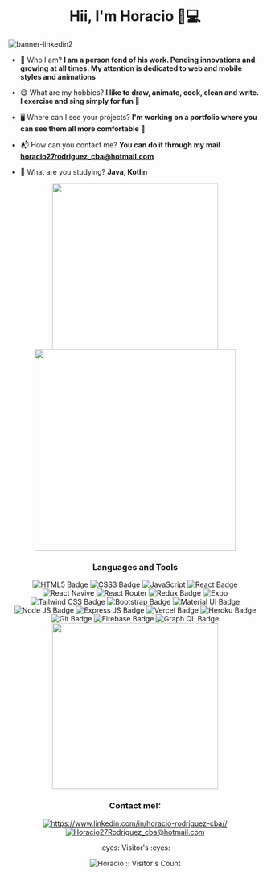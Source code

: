 <h1 align="center">Hii, I'm Horacio 🦦💻</h1>

![banner-linkedin2](https://i.postimg.cc/hv6BWYhr/Horacio-2.png)



- 💬 Who I am?
**I am a person fond of his work. Pending innovations and growing at all times. My attention is dedicated to web and mobile styles and animations**

- 😄 What are my hobbies?
**I like to draw, animate, cook, clean and write. I exercise and sing simply for fun 🧘**

- 🖥 Where can I see your projects?
**I'm working on a portfolio where you can see them all more comfortable 🐣**

- 📬 How can you contact me?
**You can do it through my mail horacio27rodriguez_cba@hotmail.com**

- 🌱 What are you studying?
**Java, Kotlin**

<div align="center">
    <img align='top' width="330" src="https://github-readme-stats.vercel.app/api/top-langs/?username=AngelRRand&layout=compact&show_icons=true&title_color=ffffff&icon_color=34abeb&text_color=daf7dc&bg_color=151515"/>
    <img align='top'  width="400"  src="https://github-readme-stats.vercel.app/api?username=AngelRRand&show_icons=true&title_color=ffffff&icon_color=34abeb&text_color=daf7dc&bg_color=151515"/>
<div>

<div align="center">
<h3 align="center">Languages and Tools</h3>

![HTML5 Badge](https://img.shields.io/badge/HTML5-E34F26?style=for-the-badge&logo=html5&logoColor=white)
![CSS3 Badge](https://img.shields.io/badge/CSS3-1572B6?style=for-the-badge&logo=css3&logoColor=white)
![JavaScript](https://img.shields.io/badge/JavaScript-F7DF1E?style=for-the-badge&logo=javascript&logoColor=black)
![React Badge](https://img.shields.io/badge/React-20232A?style=for-the-badge&logo=react&logoColor=61DAFB)
![React Navive](https://img.shields.io/badge/React_Native-20232A?style=for-the-badge&logo=react&logoColor=61DAFB)
![React Router](https://img.shields.io/badge/React_Router-CA4245?style=for-the-badge&logo=react-router&logoColor=white)
![Redux Badge](https://img.shields.io/badge/Redux-593D88?style=for-the-badge&logo=redux&logoColor=white)
![Expo](https://img.shields.io/badge/Expo-1B1F23?style=for-the-badge&logo=expo&logoColor=white)
![Tailwind CSS Badge](https://img.shields.io/badge/Tailwind_CSS-38B2AC?style=for-the-badge&logo=tailwind-css&logoColor=white)
![Bootstrap Badge](https://img.shields.io/badge/Bootstrap-563D7C?style=for-the-badge&logo=bootstrap&logoColor=white)
![Material UI Badge](https://img.shields.io/badge/Material%20UI-007FFF?style=for-the-badge&logo=mui&logoColor=white)
![Node JS Badge](https://img.shields.io/badge/Node.js-43853D?style=for-the-badge&logo=node.js&logoColor=white)
![Express JS Badge](https://img.shields.io/badge/Express.js-000000?style=for-the-badge&logo=express&logoColor=white)
![Vercel Badge](https://img.shields.io/badge/Vercel-100000?style=for-the-badge&logo=vercel&logoColor=white)
![Heroku Badge](https://img.shields.io/badge/Heroku-430098?style=for-the-badge&logo=heroku&logoColor=white)
![Git Badge](https://img.shields.io/badge/GIT-E44C30?style=for-the-badge&logo=git&logoColor=white)
![Firebase Badge](https://img.shields.io/badge/Firebase-CA4245?style=for-the-badge&logo=firebase&logoColor=white)
![Graph QL Badge](https://img.shields.io/badge/GraphQl-1572B6?style=for-the-badge&logo=graphql&logoColor=white)
<br/>
<img align='top' width="330" src="https://www.codewars.com/users/AngelRRand/badges/large"/>
</div>
<h3 align="center">Contact me!:</h3>
<p align="center">
<a href="https://www.linkedin.com/in/horacio-rodriguez-cba/" target="_blank" target="blank"><img src="https://img.shields.io/badge/LinkedIn-0077B5?style=for-the-badge&logo=linkedin&logoColor=white" alt="https://www.linkedin.com/in/horacio-rodriguez-cba//" /></a>
<a href="horacio27rodriguez_cba@hotmail.com" target="_blank" target="blank"><img src="https://img.shields.io/badge/Gmail-D14836?style=for-the-badge&logo=gmail&logoColor=white" alt="Horacio27Rodriguez_cba@hotmail.com"/></a>

</p

<h4 align="center">:eyes: Visitor's :eyes:</h4>
<p align="center"><img src="https://profile-counter.glitch.me/{AngelRRand}/count.svg" alt="Horacio :: Visitor's Count" /></p>



